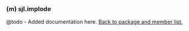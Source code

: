 ### (m) sjl.implode
@todo - Added documentation here.
[Back to package and member list.](#packages-and-members)
